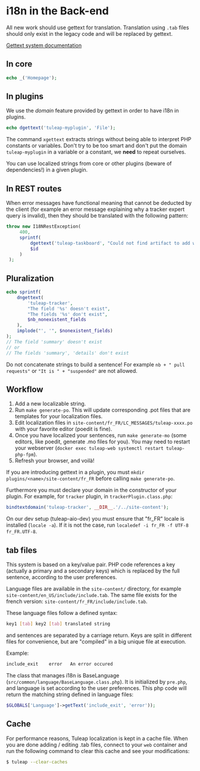 # i18n in the Back-end

All new work should use gettext for translation. Translation using
`.tab` files should only exist in the legacy code and will be replaced
by gettext.

[Gettext system documentation](https://www.gnu.org/software/gettext/)

## In core

``` php
echo _('Homepage');
```

## In plugins

We use the *domain* feature provided by gettext in order to have i18n in
plugins.

``` php
echo dgettext('tuleap-myplugin', 'File');
```

The command `xgettext` extracts strings without being able to interpret
PHP constants or variables. Don\'t try to be too smart and don\'t put
the domain `tuleap-myplugin` in a variable or a constant, we **need** to
repeat ourselves.

You can use localized strings from core or other plugins (beware of
dependencies!) in a given plugin.

## In REST routes

When error messages have functional meaning that cannot be deducted by
the client (for example an error message explaining why a tracker expert
query is invalid), then they should be translated with the following
pattern:

``` php
throw new I18NRestException(
     400,
     sprintf(
         dgettext('tuleap-taskboard', "Could not find artifact to add with id %d."),
         $id
     )
 );
```

## Pluralization

``` php
echo sprintf(
    dngettext(
        'tuleap-tracker',
        "The field '%s' doesn't exist",
        "The fields '%s' don't exist",
        $nb_nonexistent_fields
    ),
    implode("', '", $nonexistent_fields)
);
// The field 'summary' doesn't exist
// or
// The fields 'summary', 'details' don't exist
```

Do not concatenate strings to build a sentence! For example
`nb + " pull requests"` or `"It is " + "suspended"` are not allowed.

## Workflow

1.  Add a new localizable string.
2.  Run `make generate-po`. This will update corresponding .pot files
    that are templates for your localization files.
3.  Edit localization files in
    `site-content/fr_FR/LC_MESSAGES/tuleap-xxxx.po` with your favorite
    editor (poedit is fine).
4.  Once you have localized your sentences, run `make generate-mo` (some
    editors, like poedit, generate .mo files for you). You may need to
    restart your webserver
    (`docker exec tuleap-web systemctl restart tuleap-php-fpm`).
5.  Refresh your browser, and voilà!

If you are introducing gettext in a plugin, you must
`mkdir plugins/<name>/site-content/fr_FR` before calling
`make generate-po`.

Furthermore you must declare your domain in the constructor of your
plugin. For example, for `tracker` plugin, in `trackerPlugin.class.php`:

``` php
bindtextdomain('tuleap-tracker', __DIR__.'/../site-content');
```

On our dev setup (tuleap-aio-dev) you must ensure that \"fr_FR\" locale
is installed (`locale -a`). If it is not the case, run
`localedef -i fr_FR -f UTF-8 fr_FR.UTF-8`.

## tab files

This system is based on a key/value pair. PHP code references a key
(actually a primary and a secondary keys) which is replaced by the full
sentence, according to the user preferences.

Language files are available in the `site-content/` directory, for
example `site-content/en_US/include/include.tab`. The same file exists
for the french version: `site-content/fr_FR/include/include.tab`.

These language files follow a defined syntax:

``` bash
key1 [tab] key2 [tab] translated string
```

and sentences are separated by a carriage return. Keys are split in
different files for convenience, but are \"compiled\" in a big unique
file at execution.

Example:

``` bash
include_exit    error   An error occured
```

The class that manages i18n is BaseLanguage
(`src/common/language/BaseLanguage.class.php`). It is initialized by
`pre.php`, and language is set according to the user preferences. This
php code will return the matching string defined in language files:

``` php
$GLOBALS['Language']->getText('include_exit', 'error'));
```

## Cache

For performance reasons, Tuleap localization is kept in a cache file.
When you are done adding / editing .tab files, connect to your `web`
container and run the following command to clear this cache and see your
modifications:

``` bash
$ tuleap --clear-caches
```
